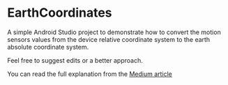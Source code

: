 # EarthCoordinates
A simple Android Studio project to demonstrate how to convert the motion sensors values from the device relative coordinate system to the earth absolute coordinate system.

Feel free to suggest edits or a better approach.

You can read the full explanation from the [Medium article](https://medium.com)
